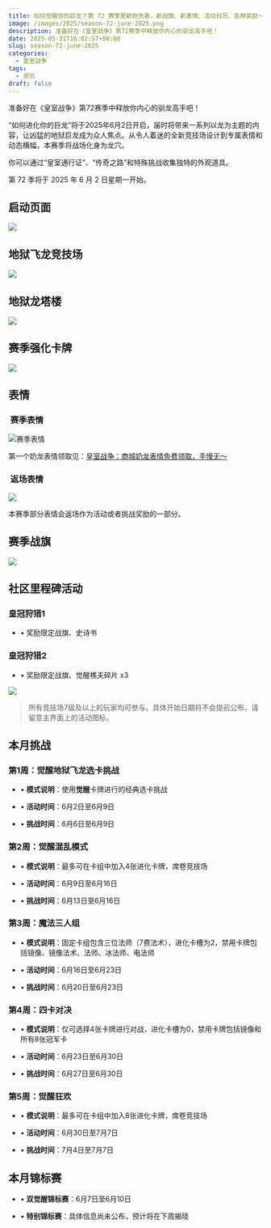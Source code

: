 ```yaml
---
title: 如何觉醒你的巨龙？第 72 赛季更新抢先看，新战旗、新表情、活动日历、各种奖励～
image: /images/2025/season-72-june-2025.png
description: 准备好在《皇室战争》第72赛季中释放你内心的驯龙高手吧！
date: 2025-05-31T16:02:57+08:00
slug: season-72-june-2025
categories:
  - 皇室战争
tags:
  - 资讯
draft: false
---
```

准备好在《皇室战争》第72赛季中释放你内心的驯龙高手吧！

“如何进化你的巨龙”将于2025年6月2日开启，届时将带来一系列以龙为主题的内容，让凶猛的地狱巨龙成为众人焦点。从令人着迷的全新竞技场设计到专属表情和动态横幅，本赛季将战场化身为龙穴。

你可以通过“皇室通行证”、“传奇之路”和特殊挑战收集独特的外观道具。

第 72 季将于 2025 年 6 月 2 日星期一开始。

## 启动页面

![](743f469a-21fa-4340-874f-7befa611f933.webp)

## 地狱飞龙竞技场

![](1b24ea24-e46a-4bff-a35e-1f8ef90d75e7.png)

## 地狱龙塔楼

![](3bb1ffeb-e7d1-4077-bcce-0ff0bfa91b36.png)

## 赛季强化卡牌

![](0f60fd45-a8e2-41d0-841d-0f57f984cd3d.webp)

## 表情

###  赛季表情

![赛季表情](1dede403-2140-4414-95fb-ab1cd0e131cf.webp)

第一个奶龙表情领取见：[皇室战争：商城奶龙表情免费领取，手慢无～](https://mp.weixin.qq.com/s?__biz=MjM5Mzg4MDU5NA==&mid=2447810833&idx=3&sn=5dd47eb57cb0cba45bc3b42484d279fa&scene=21#wechat_redirect)

###  返场表情

![](a9ee90b7-cb43-492a-b717-dda2e0ac1a9e.webp)

本赛季部分表情会返场作为活动或者挑战奖励的一部分。

## 赛季战旗

![](7d4ee31c-5e65-4ae6-a3b4-9421966cec7a.webp)

## 社区里程碑活动

### 皇冠狩猎1

-   • 奖励限定战旗、史诗书
    

### 皇冠狩猎2

-   • 奖励限定战旗、觉醒樵夫碎片 x3
    

![](01a7d9d0-9fb9-4e70-be10-8cfa83a7a813.png)

> 所有竞技场7级及以上的玩家均可参与。具体开始日期将不会提前公布，请留意主界面上的活动图标。

## 本月挑战

### **第1周：觉醒地狱飞龙选卡挑战**

-   • **模式说明**：使用**觉醒**卡牌进行的经典选卡挑战
    
-   • **活动时间**：6月2日至6月9日
    
-   • **挑战时间**：6月6日至6月9日
    

### **第2周：觉醒混乱模式**

-   • **模式说明**：最多可在卡组中加入4张进化卡牌，席卷竞技场
    
-   • **活动时间**：6月9日至6月16日
    
-   • **挑战时间**：6月13日至6月16日
    

### **第3周：魔法三人组**

-   • **模式说明**：固定卡组包含三位法师（7费法术），进化卡槽为2，禁用卡牌包括镜像、镜像法术、法师、冰法师、电法师
    
-   • **活动时间**：6月16日至6月23日
    
-   • **挑战时间**：6月20日至6月23日
    

### **第4周：四卡对决**

-   • **模式说明**：仅可选择4张卡牌进行对战，进化卡槽为0，禁用卡牌包括镜像和所有8张冠军卡
    
-   • **活动时间**：6月23日至6月30日
    
-   • **挑战时间**：6月27日至6月30日
    

### **第5周：觉醒狂欢**

-   • **模式说明**：最多可在卡组中加入8张进化卡牌，席卷竞技场
    
-   • **活动时间**：6月30日至7月7日
    
-   • **挑战时间**：7月4日至7月7日
    

## 本月锦标赛

-   • **双觉醒锦标赛**：6月7日至6月10日
    
-   • **特别锦标赛**：具体信息尚未公布，预计将在下周揭晓
    
